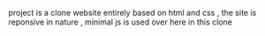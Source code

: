 project is a clone website entirely based on html and css , the site is reponsive in nature , minimal js is used over here in this clone
